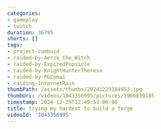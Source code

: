 ```yaml
---
categories:
- gameplay
- twitch
duration: 36795
shorts: []
tags:
- project-zomboid
- raided-by-Aerze_the_Witch
- raided-by-ExpiredPopsicle
- raided-by-KnightHunterTheresa
- raided-by-PGComai
- raiding-InternetRain
thumbPath: /assets/thumbs/20241229184953.jpg
thumbUri: /videos/1043356995/pictures/1966839185
timestamp: 2024-12-29T12:49:53-06:00
title: trying my hardest to build a forge
videoId: '1043356995'
---
```

